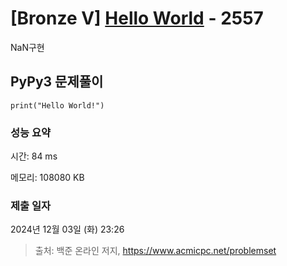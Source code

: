 # [Bronze V] [Hello World](https://www.acmicpc.net/problem/2557) - 2557 

NaN구현

## PyPy3 문제풀이

```PyPy3
print("Hello World!")
```

### 성능 요약

시간: 84 ms

메모리: 108080 KB

### 제출 일자

2024년 12월 03일 (화) 23:26

> 출처: 백준 온라인 저지, https://www.acmicpc.net/problemset 

